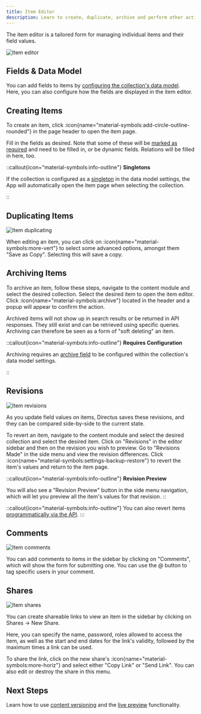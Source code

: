 ```yaml
---
title: Item Editor
description: Learn to create, duplicate, archive and perform other actions with items using Directus.
---
```


The item editor is a tailored form for managing individual items and their field values.

![Item editor](https://product-team.directus.app/assets/e60b0053-7588-432c-830e-453fb429b10b.webp)

## Fields & Data Model

You can add fields to items by [configuring the collection's data model](/guides/data-model/fields). Here, you can also configure how the fields are displayed in the item editor.

## Creating Items

To create an item, click :icon{name="material-symbols:add-circle-outline-rounded"} in the page header to open the item page.

Fill in the fields as desired. Note that some of these will be [marked as required](/guides/data-model/fields) and need to be filled in, or be dynamic fields. Relations will be filled in here, too.

::callout{icon="material-symbols:info-outline"}
**Singletons**  

If the collection is configured as a [singleton](/guides/data-model/collections) in the data model
settings, the App will automatically open the item page when selecting the collection.

::

## Duplicating Items

![Item duplicating](https://product-team.directus.app/assets/3ac21f31-a1e0-4506-a2cc-86a3682d4bf6.webp)

When editing an item, you can click on :icon{name="material-symbols:more-vert"} to select some advanced options, amongst them "Save as Copy". Selecting this will save a copy.

## Archiving Items

To archive an item, follow these steps, navigate to the content module and select the desired collection. Select the desired item to open the item editor. Click :icon{name="material-symbols:archive"} located in the header and a popup will appear to confirm the action.

Archived items will not show up in search results or be returned in API responses. They still exist and can be retrieved using specific queries. Archiving can therefore be seen as a form of "soft deleting" an item.

::callout{icon="material-symbols:info-outline"}
**Requires Configuration**  

Archiving requires an [archive field](/guides/data-model/collections) to be configured within the collection's data model
settings.

::

## Revisions

![Item revisions](https://product-team.directus.app/assets/453e00b9-6cda-4dea-a3a8-14f5686e6564.webp)

As you update field values on items, Directus saves these revisions, and they can be compared side-by-side to the current state.

To revert an item, navigate to the content module and select the desired collection and select the desired item. Click on "Revisions" in the editor sidebar and then on the revision you wish to preview. Go to "Revisions Made" in the side menu and view the revision differences. Click :icon{name="material-symbols:settings-backup-restore"} to revert the item's values and return to the item page.

::callout{icon="material-symbols:info-outline"}
**Revision Preview**  

You will also see a "Revision Preview" button in the side menu navigation, which will let you preview all the item's
values for that revision.
::

::callout{icon="material-symbols:info-outline"}
You can also revert items [programmatically via the API](/api#tag/revisions).
:::

## Comments

![Item comments](https://product-team.directus.app/assets/453e00b9-6cda-4dea-a3a8-14f5686e6564.webp)

You can add comments to items in the sidebar by clicking on "Comments", which will show the form for submitting one. You can use the @ button to tag specific users in your comment.

## Shares

![Item shares](https://product-team.directus.app/assets/1ff83c92-0eb7-4cf5-a6ec-ff96801cf38c.webp)

You can create shareable links to view an item in the sidebar by clicking on Shares -> New Share.

Here, you can specify the name, password, roles allowed to access the item, as well as the start and end dates for the link's validity, followed by the maximum times a link can be used.

To share the link, click on the new share's :icon{name="material-symbols:more-horiz"} and select either "Copy Link" or "Send Link". You can also edit or destroy the share in this menu.

## Next Steps

Learn how to use [content versioning](/guides/content/content-versioning) and the [live preview](/guides/content/live-preview) functionality.
